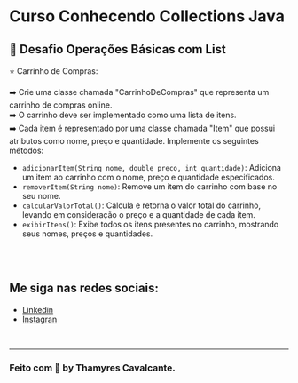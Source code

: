 # Curso Conhecendo Collections Java


## 🛒 Desafio Operações Básicas com List

⭐ Carrinho de Compras: 

➡️ Crie uma classe chamada "CarrinhoDeCompras" que representa um carrinho de compras online. <br>
➡️ O carrinho deve ser implementado como uma lista de itens. <br>
➡️ Cada item é representado por uma classe chamada "Item" que possui atributos como nome, preço e quantidade. Implemente os seguintes métodos:


* `adicionarItem(String nome, double preco, int quantidade)`: Adiciona um item ao carrinho com o nome, preço e quantidade especificados.
* `removerItem(String nome)`: Remove um item do carrinho com base no seu nome.
* `calcularValorTotal()`: Calcula e retorna o valor total do carrinho, levando em consideração o preço e a quantidade de cada item.
* `exibirItens()`: Exibe todos os itens presentes no carrinho, mostrando seus nomes, preços e quantidades.


<br><br>

## Me siga nas redes sociais:
- [Linkedin](https://www.linkedin.com/in/thamyrescavalcante/)
- [Instagran](https://www.instagram.com/thamyres__cavalcante/)

<br>

---

### Feito com 💜 by Thamyres Cavalcante.